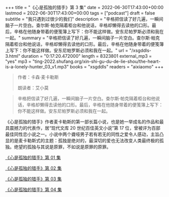 +++
title = "《心是孤独的猎手》第 3 集"
date = 2022-06-30T17:43:00+00:00
lastmod = 2022-06-30T17:43:00+00:00
tags = ["podcast"]
draft = false
subtitle = "我只遇到过很少的我们"
description = "辛格把信读了好几遍，一瞬间脑子一片空白。查尔斯·帕克隔着柜台和他说话，辛格却懒得去读他的口形。最后，辛格在他随身带着的便笺簿上写下：你不能这样做。安东尼帕罗斯必须和我在一起。"
summary = "辛格把信读了好几遍，一瞬间脑子一片空白。查尔斯·帕克隔着柜台和他说话，辛格却懒得去读他的口形。最后，辛格在他随身带着的便笺簿上写下：你不能这样做。安东尼帕罗斯必须和我在一起。"
url = "/xsgddls-3.html"
duration = "0:17:20.472000"
length = 8323801
external_mp3 = "yes"
mp3 = "ting-2022.shufang.org/xin-shi-gu-du-de-lie-shou/the-heart-is-a-lonely-hunter_03_v1.mp3"
books = "xsgddls"
readers = "aixiaomo"
+++

> 作者：卡森·麦卡勒斯
>
> 朗读者：艾小莫

> 辛格把信读了好几遍，一瞬间脑子一片空白。查尔斯·帕克隔着柜台和他说话，辛格却懒得去读他的口形。最后，辛格在他随身带着的便笺簿上写下：你不能这样做。安东尼帕罗斯必须和我在一起。

《心是孤独的猎手》作者麦卡勒斯的第一部长篇小说，也是她一举成名的作品和最具震撼力的代表作，居“现代文库 20 世纪百佳英文小说”第 17 位，曾被评为百部最佳同性恋小说之一。小说中两个聋哑男子若有若无的同性之爱令人感动，主旨凸显的是麦卡勒斯式的主题：孤独是绝对的，最深切的爱也无法改变人类最终极的孤独。绝望的孤独与其说是原罪，不如说是原罪的原罪。

[《心是孤独的猎手》第 01 集](./xsgddls-1.html)

[《心是孤独的猎手》第 02 集](./xsgddls-2.html)

[《心是孤独的猎手》第 03 集](./xsgddls-3.html)

[《心是孤独的猎手》第 04 集](./xsgddls-4.html)
